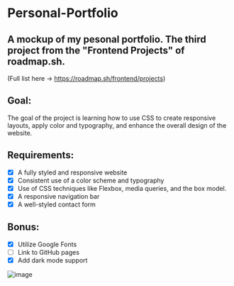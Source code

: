 # Personal-Portfolio
## A mockup of my pesonal portfolio. The third project from the "Frontend Projects" of roadmap.sh.
(Full list here → https://roadmap.sh/frontend/projects)

## Goal:
The goal of the project is learning how to use CSS to create responsive layouts, apply color and typography, and enhance the overall design of the website.

## Requirements:
- [x] A fully styled and responsive website
- [x] Consistent use of a color scheme and typography
- [x] Use of CSS techniques like Flexbox, media queries, and the box model.
- [x] A responsive navigation bar 
- [x] A well-styled contact form

## Bonus:
- [x]  Utilize Google Fonts
- [ ] Link to GitHub pages
- [x] Add dark mode support

![image](https://github.com/user-attachments/assets/43fb9822-6dd2-48d3-b86a-63bea4cfb844)

